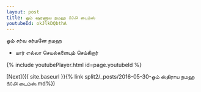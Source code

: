```yaml
---
layout: post
title: ஓம் ஷரணாய நமஹ ௧௦௮ டைம்ஸ்
youtubeId: okJlkDQbthA
---
```

 
 
 ஓம் சர்வ கர்மனே நமஹ  
 
 -  யார் எல்லா செயல்களையும் செய்கிறார் 
 
  
 
  
 
 
 
 
 
 


{% include youtubePlayer.html id=page.youtubeId %}
 
[Next]({{ site.baseurl }}{% link  split2/_posts/2016-05-30-ஓம் ஸ்திராய நமஹ ௧௦௮ டைம்ஸ்.md%})
 
